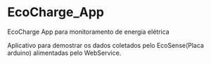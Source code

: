 # EcoCharge_App
EcoCharge App para monitoramento de energia elétrica 

Aplicativo para demostrar os dados coletados pelo EcoSense(Placa arduino) alimentadas pelo WebService.
